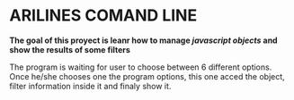 # ARILINES COMAND LINE

**The goal of this proyect is leanr how to manage *javascript objects* and show the results of some filters**

The program is waiting for user to choose between 6 different options. Once he/she chooses one the program options, this one acced the object, filter information inside it and finaly show it. 


